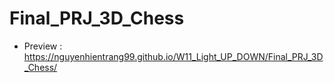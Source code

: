 # Final_PRJ_3D_Chess
- Preview : https://nguyenhientrang99.github.io/W11_Light_UP_DOWN/Final_PRJ_3D_Chess/
